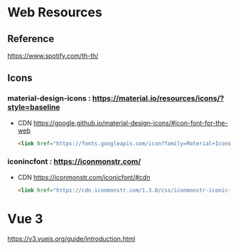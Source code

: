 # Web Resources

## Reference
https://www.spotify.com/th-th/

## Icons
### material-design-icons : https://material.io/resources/icons/?style=baseline
- CDN
  https://google.github.io/material-design-icons/#icon-font-for-the-web 
  ```html
  <link href="https://fonts.googleapis.com/icon?family=Material+Icons" rel="stylesheet" />
  ```
  
### iconincfont : https://iconmonstr.com/
- CDN 
  https://iconmonstr.com/iconicfont/#cdn
  ```html
  <link href="https://cdn.iconmonstr.com/1.3.0/css/iconmonstr-iconic-font.min.css" rel="stylesheet" />
  ```
# Vue 3
https://v3.vuejs.org/guide/introduction.html


